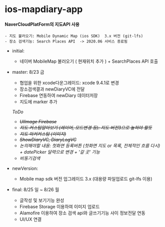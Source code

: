 # ios-mapdiary-app

#### NaverCloudPlatForm의  지도API 사용 
    - 지도 불러오기: Mobile Dynamic Map (ios SDK)  3.x 버전 (git-lfs)
    - 장소 검색기능: Search Places API  -> 2020.06 서비스 종료됨

- initial: 
  - 네이버 MobileMap 불러오기 ( 현재위치 추가 ) + SearchPlaces API 호출
  
- master: 8/23 금
    - 협업을 위한 xcode다운그레이드: xcode 9.4.1로 변경 
    - 장소검색결과 newDiaryVC에 전달
    - Firebase 연동하여 newDiary 데이터저장
    - 지도에 marker 추가
    
    *ToDo*
    - ~~*UIImage Firebase*~~
    - ~~*지도 커스텀알아보기 (레이어, 모드변경 등): 지도 버전3으로 높혀야 할듯*~~
    - ~~*지도 마커커스텀 (이미지)*~~
    - ~~*ShowDiaryVC, DiaryLogVC*~~
    - *논의해야할 내용: 첫화면 등록버튼 (첫화면 지도 or 목록, 전체적인 흐름 다시) + datePicker 달력으로 변경 + '갈 곳' 기능*
    - *비동기검색*

- newVersion:
    - Mobile map sdk 버전 업그레이드 3.x (대용량 파일업로드 git-lfs 이용)

- final: 8/25 일 ~ 8/26 월   
   - 글작성 및 보기기능 완성 
   - Firebase Storage 이용하여 이미지 업로드 
   - Alamofire 이용하여 장소 검색 api와 글쓰기기능 사이 정보전달 연동 
   - UI/UX 연결
 
 

    

